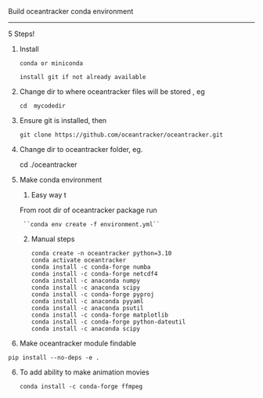 Build oceantracker conda environment
________________________________________

5 Steps!

1. Install 
       
       conda or miniconda
       
       install git if not already available


1. Change dir to where oceantracker files will be stored , eg 

    ``cd  mycodedir``

2. Ensure git is installed, then 

    ``git clone https://github.com/oceantracker/oceantracker.git``

3. Change dir to oceantracker folder, eg.

    cd ./oceantracker


4. Make conda  environment

    1. Easy way t
    
    
    From root dir of oceantracker package run 
    
        ``conda env create -f environment.yml``
    

    
    2.  Manual steps
    
    
        ~~~        
        conda create -n oceantracker python=3.10 
        conda activate oceantracker
        conda install -c conda-forge numba
        conda install -c conda-forge netcdf4
        conda install -c anaconda numpy
        conda install -c anaconda scipy
        conda install -c conda-forge pyproj
        conda install -c anaconda pyyaml    
        conda install -c anaconda psutil
        conda install -c conda-forge matplotlib
        conda install -c conda-forge python-dateutil
        conda install -c anaconda scipy
        ~~~


5.  Make oceantracker module findable

``pip install --no-deps -e .`` 

6. To add ability to make animation movies 

   ``conda install -c conda-forge ffmpeg``